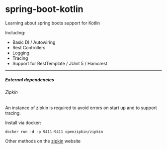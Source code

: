 # spring-boot-kotlin

Learning about spring boots support for Kotlin 

Including:
- Basic DI / Autowiring
- Rest Controllers
- Logging
- Tracing
- Support for RestTemplate / JUnit 5 / Hamcrest

---

##### External dependencies
###### Zipkin
An instance of zipkin is required to avoid errors on start up and to
support tracing.

Install via docker:

`docker run -d -p 9411:9411 openzipkin/zipkin`

Other methods on the [zipkin](https://zipkin.io/pages/quickstart) website
